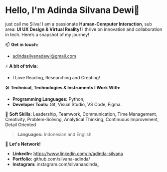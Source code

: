 # Hello, I'm Adinda Silvana Dewi👋

just call me Silva! I am a passionate **Human-Computer Interaction**, sub area: **UI UX Design & Virtual Reality!** I thrive on innovation and collaboration in tech. Here’s a snapshot of my journey!

📫 **Get in touch:** 
- adindasilvanadewi@gmail.com

⚡ **A bit of trivia:** 
- I Love Reading, Researching and Creating!  

🛠️ **Technical, Technologies & Instruments I Work With:**
   - **Programming Languages:** Python,
   - **Developer Tools:** Git, Visual Studio, VS Code, Figma.

🎳 **Soft Skills:** 
Leadership, Teamwork, Communication, Time Management, Creativity, Problem-Solving, Analytical Thinking, Continuous Improvement, Detail Oriented

> **Languages:** Indonesian and English

📣 **Let's Network!**  
- **LinkedIn:** https://www.linkedin.com/in/adinda-silvana 
- **Portfolio:** github.com/silvana-adinda/
- **Instagram:** instagram.com/silvanaadinda_ 
